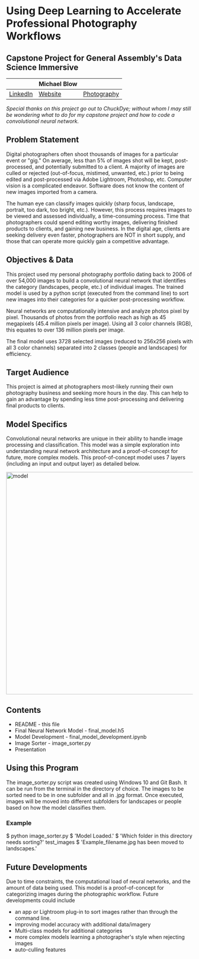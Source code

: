 # Using Deep Learning to Accelerate Professional Photography Workflows
## Capstone Project for General Assembly's Data Science Immersive

||Michael Blow||
|:------------|:------------|:------------|
|[LinkedIn](https://www.linkedin.com/in/michaeljblow/)|[Website](https://www.michaeljblow.com)|[Photography](https://mikeblow.media)|

*Special thanks on this project go out to $Chuck Dye$; without whom I may still be wondering what to do for my capstone project and how to code a convolutional neural network.*

## Problem Statement
Digital photographers often shoot thousands of images for a particular event or "gig." On average, less than 5% of images shot will be kept, post-processed, and potentially submitted to a client. A majority of images are culled or rejected (out-of-focus, mistimed, unwanted, etc.) prior to being edited and post-processed via Adobe Lightroom, Photoshop, etc. Computer vision is a complicated endeavor. Software does not know the content of new images imported from a camera.

The human eye can classify images quickly (sharp focus, landscape, portrait, too dark, too bright, etc.). However, this process requires images to be viewed and assessed individually, a time-consuming process. Time that photographers could spend editing worthy images, delivering finished products to clients, and gaining new business. In the digital age, clients are seeking delivery even faster, photographers are NOT in short supply, and those that can operate more quickly gain a competitive advantage.

## Objectives & Data
This project used my personal photography portfolio dating back to 2006 of over 54,000 images to build a convolutional neural network that identifies the category (landscapes, people, etc.) of individual images. The trained model is used by a python script (executed from the command line) to sort new images into their categories for a quicker post-processing workflow.

Neural networks are computationally intensive and analyze photos pixel by pixel. Thousands of photos from the portfolio reach as high as 45 megapixels (45.4 million pixels per image). Using all 3 color channels (RGB), this equates to over 136 million pixels per image.

The final model uses 3728 selected images (reduced to 256x256 pixels with all 3 color channels) separated into 2 classes (people and landscapes) for efficiency. 

## Target Audience
This project is aimed at photographers most-likely running their own photography business and seeking more hours in the day. This can help to gain an advantage by spending less time post-processing and delivering final products to clients. 

## Model Specifics
Convolutional neural networks are unique in their ability to handle image processing and classification. This model was a simple exploration into understanding neural network architecture and a proof-of-concept for future, more complex models. This proof-of-concept model uses 7 layers (including an input and output layer) as detailed below.

<img src="./presentation/images/Prensentation_Photography_with_CNN_Page_09.jpg" alt="model" width="600"/>

## Contents
- README - this file
- Final Neural Network Model - final_model.h5
- Model Development - final_model_development.ipynb
- Image Sorter - image_sorter.py
- Presentation

## Using this Program
The image_sorter.py script was created using Windows 10 and Git Bash. It can be run from the terminal in the directory of choice. The images to be sorted need to be in one subfolder and all in .jpg format. Once executed, images will be moved into different subfolders for landscapes or people based on how the model classifies them.

### Example
$ python image_sorter.py
$ 'Model Loaded.'
$ 'Which folder in this directory needs sorting?' test_images
$ 'Example_filename.jpg has been moved to landscapes.'

## Future Developments
Due to time constraints, the computational load of neural networks, and the amount of data being used. This model is a proof-of-concept for categorizing images during the photographic workflow. Future developments could include
- an app or Lightroom plug-in to sort images rather than through the command line.
- improving model accuracy with additional data/imagery
- Multi-class models for additional categories
- more complex models learning a photographer's style when rejecting images
- auto-culling features